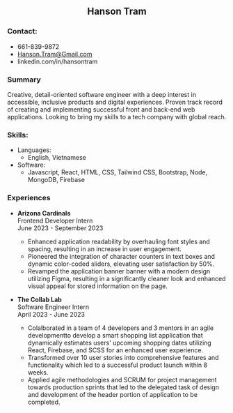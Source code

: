 <h2 style="text-align: center;">Hanson Tram</h2>

### Contact:
- 661-839-9872
- Hanson.Tram@Gmail.com
- linkedin.com/in/hansontram

### Summary 
Creative, detail-oriented software engineer with a deep interest in accessible, inclusive products and digital experiences. Proven track record of creating and implementing successful front and back-end web applications. Looking to bring my skills to a tech company with global reach. 

### Skills:
- Languages: 
    - English, Vietnamese
- Software:
    - Javascript, React, HTML, CSS, Tailwind CSS, Bootstrap, Node, MongoDB, Firebase

### Experiences
- **Arizona Cardinals**  
Frontend Developer Intern   
June 2023 - September 2023
    - Enhanced application readability by overhauling font styles and spacing, resulting in an increase in user engagement.
    - Pioneered the integration of character counters in text boxes and dynamic color-coded sliders, elevating user satisfaction by 50%.
    - Revamped the application banner banner with a modern design utilizing Figma, resulting in a significantly cleaner look and enhanced visual appeal for stored information on the page. 

- **The Collab Lab**  
Software Engineer Intern   
April 2023 - June 2023
    - Colalborated in a team of 4 developers and 3 mentors in an agile developmentto develop a smart shopping list application that dynamically estimates users' upcoming shopping dates utilizing React, Firebase, and SCSS for an enhanced user experience. 
    - Transformed over 10 user stories into comprehensive features and functionality which led to a successful product launch within 8 weeks. 
    - Applied agile methodologies and SCRUM for project management towards production sprints that led to the delegated task of design and development of the header portion of application to be completed.  

